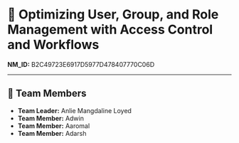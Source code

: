 
# 🧩 Optimizing User, Group, and Role Management with Access Control and Workflows

**NM_ID:** B2C49723E6917D5977D478407770C06D

---

## 👥 Team Members

- **Team Leader:** Anlie Mangdaline Loyed  
- **Team Member:** Adwin  
- **Team Member:** Aaromal  
- **Team Member:** Adarsh

